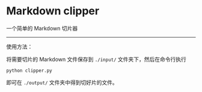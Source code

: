 # Markdown clipper
一个简单的 Markdown 切片器

---

使用方法：

将需要切片的 Markdown 文件保存到 `./input/` 文件夹下，然后在命令行执行
```shell
python clipper.py
```
即可在 `./output/` 文件夹中得到切好片的文件。

